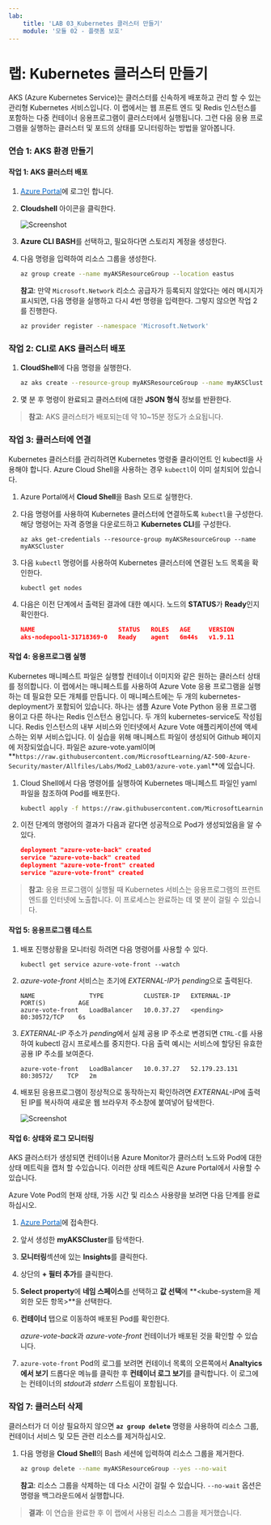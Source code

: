 ```yaml
---
lab:
    title: 'LAB 03_Kubernetes 클러스터 만들기'
    module: '모듈 02 - 플랫폼 보호'
---
```


# 랩: Kubernetes 클러스터 만들기

AKS (Azure Kubernetes Service)는 클러스터를 신속하게 배포하고 관리 할 수 있는 관리형 Kubernetes 서비스입니다. 이 랩에서는 웹 프론트 엔드 및 Redis 인스턴스를 포함하는 다중 컨테이너 응용프로그램이 클러스터에서 실행됩니다. 그런 다음 응용 프로그램을 실행하는 클러스터 및 포드의 상태를 모니터링하는 방법을 알아봅니다.


### 연습 1: AKS 환경 만들기

#### 작업 1: AKS 클러스터 배포

1. <a href="https://portal.azure.com" target="_blank"><span style="color: #0066cc;" color="#0066cc">Azure Portal</span></a>에 로그인 합니다.
1.  **Cloudshell** 아이콘을 클릭한다.

     ![Screenshot](../Media/Module-2/4efbdec1-f1c9-4c37-8ca5-193f245a274d.png)

1.  **Azure CLI BASH**를 선택하고, 필요하다면 스토리지 계정을 생성한다. 

1.  다음 명령을 입력하여 리소스 그룹을 생성한다. 

    ```bash
    az group create --name myAKSResourceGroup --location eastus
    ```

     **참고**: 만약 ```Microsoft.Network``` 리소스 공급자가 등록되지 않았다는 에러 메시지가 표시되면, 다음 명령을 실행하고 다시 4번 명령을 입력한다. 그렇지 않으면 작업 2를 진행한다. 
     
    ```bash
    az provider register --namespace 'Microsoft.Network'
    ```


### 작업 2: CLI로 AKS 클러스터 배포

1.  **CloudShell**에 다음 명령을 실행한다. 

    ```bash
    az aks create --resource-group myAKSResourceGroup --name myAKSCluster --node-count 1 --enable-addons monitoring --generate-ssh-keys
    ```
 
2.  몇 분 후 명령이 완료되고 클러스터에 대한 **JSON 형식** 정보를 반환한다.

> **참고**: AKS 클러스터가 배포되는데 약 10~15분 정도가 소요됩니다.


### 작업 3: 클러스터에 연결

Kubernetes 클러스터를 관리하려면 Kubernetes 명령줄 클라이언트 인 kubectl을 사용해야 합니다. Azure Cloud Shell을 사용하는 경우 `kubectl`이 이미 설치되어 있습니다.

1.  Azure Portal에서 **Cloud Shell**을 Bash 모드로 실행한다.

1.  다음 명령어를 사용하여 Kubernetes 클러스터에 연결하도록 `kubectl`을 구성한다. 해당 명령어는 자격 증명을 다운로드하고 **Kubernetes CLI**를 구성한다.

    ```azurecli-interactive
    az aks get-credentials --resource-group myAKSResourceGroup --name myAKSCluster
    ```

1.  다음 `kubectl` 명령어를 사용하여 Kubernetes 클러스터에 연결된 노드 목록을 확인한다.


    ```azurecli-interactive
    kubectl get nodes
    ```

1.  다음은 이전 단계에서 출력된 결과에 대한 예시다. 노드의 **STATUS**가 **Ready**인지 확인한다.

    ```json
    NAME                       STATUS   ROLES   AGE     VERSION
    aks-nodepool1-31718369-0   Ready    agent   6m44s   v1.9.11
    ```


#### 작업 4: 응용프로그램 실행

Kubernetes 매니페스트 파일은 실행할 컨테이너 이미지와 같은 원하는 클러스터 상태를 정의합니다. 이 랩에서는 매니페스트를 사용하여 Azure Vote 응용 프로그램을 실행하는 데 필요한 모든 개체를 만듭니다. 이 매니페스트에는 두 개의 kubernetes-deployment가 포함되어 있습니다. 하나는 샘플 Azure Vote Python 응용 프로그램 용이고 다른 하나는 Redis 인스턴스 용입니다. 두 개의 kubernetes-service도 작성됩니다. Redis 인스턴스의 내부 서비스와 인터넷에서 Azure Vote 애플리케이션에 액세스하는 외부 서비스입니다. 이 실습을 위해 매니페스트 파일이 생성되어 Github 페이지에 저장되었습니다. 파일은 azure-vote.yaml이며 **`https://raw.githubusercontent.com/MicrosoftLearning/AZ-500-Azure-Security/master/Allfiles/Labs/Mod2_Lab03/azure-vote.yaml`**에 있습니다.

1. Cloud Shell에서 다음 명령어를 실행하여 Kubernetes 매니페스트 파일인 yaml 파일을 참조하여 Pod를 배포한다.

     ```bash
    kubectl apply -f https://raw.githubusercontent.com/MicrosoftLearning/AZ-500-Azure-Security/master/Allfiles/Labs/Mod2_Lab03/azure-vote.yaml
    ```

2. 이전 단계의 명령어의 결과가 다음과 같다면 성공적으로 Pod가 생성되었음을 알 수 있다.

     ```json
    deployment "azure-vote-back" created
    service "azure-vote-back" created
    deployment "azure-vote-front" created
    service "azure-vote-front" created
    ```

> **참고**: 응용 프로그램이 실행될 때 Kubernetes 서비스는 응용프로그램의 프런트 엔드를 인터넷에 노출합니다. 이 프로세스는 완료하는 데 몇 분이 걸릴 수 있습니다.


#### 작업 5: 응용프로그램 테스트

1. 배포 진행상황을 모니터링 하려면 다음 명령어를 사용할 수 있다.

    ```azurecli-interactive
    kubectl get service azure-vote-front --watch
    ```

1.  *azure-vote-front* 서비스는 초기에 *EXTERNAL-IP*가 *pending*으로 출력된다.

    ```
    NAME               TYPE           CLUSTER-IP   EXTERNAL-IP   PORT(S)         AGE
    azure-vote-front   LoadBalancer   10.0.37.27   <pending>     80:30572/TCP    6s
    ```

1.  *EXTERNAL-IP* 주소가 *pending*에서 실제 공용 IP 주소로 변경되면 `CTRL-C`를 사용하여 kubectl 감시 프로세스를 중지한다. 다음 출력 예시는 서비스에 할당된 유효한 공용 IP 주소를 보여준다.

    ```
    azure-vote-front   LoadBalancer   10.0.37.27   52.179.23.131   80:30572/    TCP   2m
    ```

1.  배포된 응용프로그램이 정상적으로 동작하는지 확인하려면 *EXTERNAL-IP*에 출력된 IP를 복사하여 새로운 웹 브라우저 주소창에 붙여넣어 탐색한다.

     ![Screenshot](../Media/Module-2/88d51dc5-a992-436f-a65e-83a766c142a9.png)


#### 작업 6: 상태와 로그 모니터링

AKS 클러스터가 생성되면 컨테이너용 Azure Monitor가 클러스터 노드와 Pod에 대한 상태 메트릭을 캡처 할 수있습니다. 이러한 상태 메트릭은 Azure Portal에서 사용할 수 있습니다.

Azure Vote Pod의 현재 상태, 가동 시간 및 리소스 사용량을 보려면 다음 단계를 완료하십시오.

1. <a href="https://portal.azure.com" target="_blank"><span style="color: #0066cc;" color="#0066cc">Azure Portal</span></a>에 접속한다.

1. 앞서 생성한 **myAKSCluster**를 탐색한다.

1. **모니터링**섹션에 있는 **Insights**를 클릭한다.

1. 상단의 **+ 필터 추가**를 클릭한다.

1. **Select property**에 **네임 스페이스**를 선택하고 **값 선택**에 **<kube-system을 제외한 모든 항목>**을 선택한다.

1. **컨테이너** 탭으로 이동하여 배포된 Pod를 확인한다.

    *azure-vote-back*과 *azure-vote-front* 컨테이너가 배포된 것을 확인할 수 있습니다.

1. `azure-vote-front` Pod의 로그를 보려면 컨테이너 목록의 오른쪽에서 **Analtyics에서 보기** 드롭다운 메뉴를 클릭한 후 **컨테이너 로그 보기**를 클릭합니다. 이 로그에는 컨테이너의 *stdout*과 *stderr* 스트림이 포함됩니다.


### 작업 7: 클러스터 삭제

클러스터가 더 이상 필요하지 않으면 **`az group delete`** 명령을 사용하여 리소스 그룹, 컨테이너 서비스 및 모든 관련 리소스를 제거하십시오.

1. 다음 명령을 **Cloud Shell**의 Bash 세션에 입력하여 리소스 그룹을 제거한다. 

    ```bash
    az group delete --name myAKSResourceGroup --yes --no-wait
    ```

    **참고**: 리소스 그룹을 삭제하는 데 다소 시간이 걸릴 수 있습니다. `--no-wait` 옵션은 명령을 백그라운드에서 실행합니다.

> **결과**: 이 연습을 완료한 후 이 랩에서 사용된 리소스 그룹을 제거했습니다.
